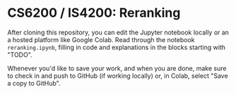 # CS6200 / IS4200: Reranking

After cloning this repository, you can edit the Jupyter notebook locally or an a hosted platform like Google Colab. Read through the notebook `reranking.ipynb`, filling in code and explanations in the blocks starting with "TODO".

Whenever you'd like to save your work, and when you are done, make sure to check in and push to GitHub (if working locally) or, in Colab, select "Save a copy to GitHub".
